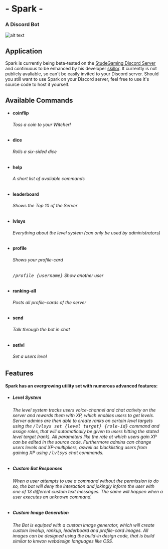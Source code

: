 # - Spark -
 ### A Discord Bot
![alt text](https://cdn.discordapp.com/avatars/843214102108962856/9d05175cc55385fa4a5f5313a858a045.webp?size=128 "Sparks face")


## Application

Spark is currently being beta-tested on the [StudeGaming Discord Server](https://discord.gg/MzXV5GYRsN "Join the Discord") and continuous to be enhanced by his developer [skillor]( https://github.com/skillor "Visit his github profile"). It currently is not publicly avaliable, so can't be easily invited to your Discord server. Should you still want to use Spark on your Discord server, feel free to use it's source code to host it yourself.


## Available Commands

- #### coinflip
  ###### Toss a coin to your Witcher!
- #### dice
  ###### Rolls a six-sided dice
- #### help
  ###### A short list of avaliable commands
- #### leaderboard
  ###### Shows the Top 10 of the Server
- #### lvlsys
  ###### Everything about the level system (can only be used by administrators)
- #### profile
  ###### Shows your profile-card
  ###### <kbd>/profile {username}</kbd> Show another user
- #### ranking-all
  ###### Posts all profile-cards of the server
- #### send
  ###### Talk through the bot in chat
- #### setlvl
  ###### Set a users level
     

## Features

#### Spark has an evergrowing utility set with numerous advanced features:

 * ##### Level System
   ###### The level system tracks users voice-channel and chat activity on the server and rewards them with XP, which enables users to get levels. Server admins are then able to create ranks on certain level targets using the <kbd>/lvlsys set {level target} {role-id}</kbd> command and assign roles, that will  automatically be given to users hitting the stated level target (rank). All parameters like the rate at which users gain XP can be edited in the source code. Furthermore admins can change users levels and XP-multipliers, aswell as blacklisting users from gaining XP using <kbd>/lvlsys</kbd> chat commands.
   
 * ##### Custom Bot Responses
   ###### When a user attempts to use a command without the permission to do so, the bot will deny the interaction and jokingly inform the user with one of 13 different custom text messages. The same will happen when a user executes an unknown command.
   
 * ##### Custom Image Generation
   ###### The Bot is equiped with a custom image generator, which will create custom levelup, rankup, leaderboard and profile-card images. All images can be designed using the build-in design code, that is build similar to knwon webdesign languages like CSS.
